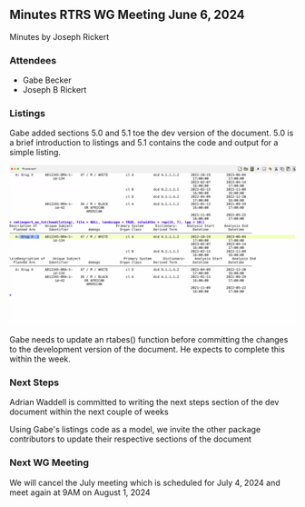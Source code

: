 ## Minutes RTRS WG Meeting June 6, 2024

Minutes by Joseph Rickert

### Attendees

* Gabe Becker
* Joseph B Rickert

### Listings

Gabe added sections 5.0 and 5.1 toe the dev version of the document. 5.0 is a brief introduction to listings and 5.1 contains the code and output for a simple listing.

![](listing.png)

Gabe needs to update an rtabes() function before committing the changes to the development version of the document. He expects to complete this within the week.

### Next Steps

Adrian Waddell is committed to writing the next steps section of the dev document within the next couple of weeks

Using Gabe's listings code as a model, we invite the other package contributors to update their respective sections of the document

### Next WG Meeting

We will cancel the July meeting which is scheduled for July 4, 2024 and meet again at 9AM on August 1, 2024

